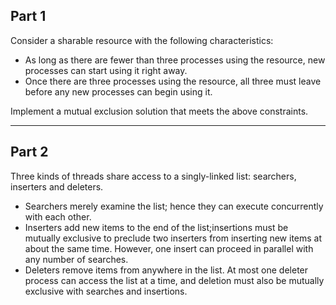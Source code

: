 ## Part 1 ##
Consider a sharable resource with the following characteristics:
* As long as there are fewer than three processes using the resource, new processes can start using it right away.
* Once there are three processes using the resource, all three must leave before any new processes can begin using it.

Implement a mutual exclusion solution that meets the above constraints.

---

## Part 2 ##
Three kinds of threads share access to a singly-linked list: searchers, inserters and deleters. 
* Searchers merely examine the list; hence they can execute concurrently with each other.
* Inserters add new items to the end of the list;insertions must be mutually exclusive to preclude two inserters from inserting new items at about the same time. However, one insert can proceed in parallel with any number of searches.
* Deleters remove items from anywhere in the list. At most one deleter process can access the list at a time, and deletion must also be mutually exclusive with searches and insertions.
